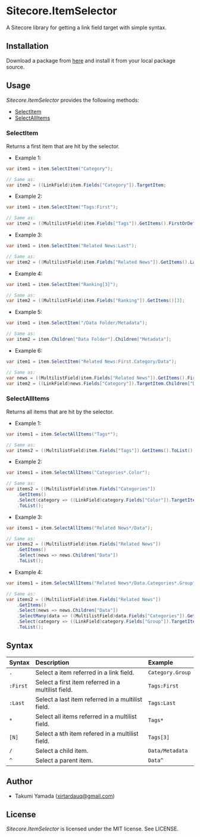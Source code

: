 # Sitecore.ItemSelector
A Sitecore library for getting a link field target with simple syntax.

## Installation
Download a package from [here](https://github.com/xirtardauq/Sitecore.ItemSelector/releases) and install it from your local package source.

## Usage
*Sitecore.ItemSelector* provides the following methods:

- [SelectItem](#user-content-selectitem)
- [SelectAllItems](#user-content-selectallitems)

### SelectItem
Returns a first item that are hit by the selector.

- Example 1:
```csharp
var item1 = item.SelectItem("Category");

// Same as:
var item2 = ((LinkField)item.Fields["Category"]).TargetItem;
```

- Example 2:
```csharp
var item1 = item.SelectItem("Tags:First");

// Same as:
var item2 = ((MultilistField)item.Fields["Tags"]).GetItems().FirstOrDefault();
```

- Example 3:
```csharp
var item1 = item.SelectItem("Related News:Last");

// Same as:
var item2 = ((MultilistField)item.Fields["Related News"]).GetItems().LastOrDefault();
```

- Example 4:
```csharp
var item1 = item.SelectItem("Ranking[3]");

// Same as:
var item2 = ((MultilistField)item.Fields["Ranking"]).GetItems()[3];
```

- Example 5:
```csharp
var item1 = item.SelectItem("/Data Folder/Metadata");

// Same as:
var item2 = item.Children["Data Folder"].Children["Metadata"];
```

- Example 6:
```csharp
var item1 = item.SelectItem("Related News:First.Category/Data");

// Same as:
var news = ((MultilistField)item.Fields["Related News"]).GetItems().FirstOrDefault();
var item2 = ((LinkField)news.Fields["Category"]).TargetItem.Children["Data"];
```

### SelectAllItems
Returns all items that are hit by the selector.

- Example 1:
```csharp
var items1 = item.SelectAllItems("Tags*");

// Same as:
var items2 = ((MultilistField)item.Fields["Tags"]).GetItems().ToList();
```

- Example 2:
```csharp
var items1 = item.SelectAllItems("Categories*.Color");

// Same as:
var items2 = ((MultilistField)item.Fields["Categories"])
    .GetItems()
    .Select(category => ((LinkField)category.Fields["Color"]).TargetItem)
    .ToList();
```

- Example 3:
```csharp
var items1 = item.SelectAllItems("Related News*/Data");

// Same as:
var items2 = ((MultilistField)item.Fields["Related News"])
    .GetItems()
    .Select(news => news.Children["Data"])
    .ToList();
```

- Example 4:
```csharp
var items1 = item.SelectAllItems("Related News*/Data.Categories*.Group");

// Same as:
var items2 = ((MultilistField)item.Fields["Related News"])
    .GetItems()
    .Select(news => news.Children["Data"])
    .SelectMany(data => ((MultilistField)data.Fields["Categories"]).GetItems())
    .Select(category => ((LinkField)category.Fields["Group"]).TargetItem)
    .ToList();
```

## Syntax
|Syntax|Description|Example|
|:-|:-|:-|
|`.`|Select a item referred in a link field.|`Category.Group`|
|`:First`|Select a first item referred in a multilist field.|`Tags:First`|
|`:Last`|Select a last item referred in a multilist field.|`Tags:Last`|
|`*`|Select all items referred in a multilist field.|`Tags*`|
|`[N]`|Select a `N`th item refered in a multilist field.|`Tags[3]`|
|`/`|Select a child item.|`Data/Metadata`|
|`^`|Select a parent item.|`Data^`|

## Author
- Takumi Yamada (xirtardauq@gmail.com)

## License
*Sitecore.ItemSelector* is licensed under the MIT license. See LICENSE.